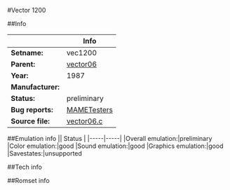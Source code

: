 #Vector 1200

##Info

||Info|
|-----|-----|
|**Setname:**|vec1200
|**Parent:**|[vector06](vector06.md)
|**Year:**|1987
|**Manufacturer:**|<unknown>
|**Status:**|preliminary
|**Bug reports:**|[MAMETesters](http://mametesters.org/view_all_set.php?type=1&temporary=y&search=vector06.c)
|**Source file:**|[vector06.c](https://github.com/mamedev/mame/blob/master/src/mess/drivers/vector06.c)

##Emulation info
|| Status |
|-----|-----|
|Overall emulation:|preliminary
|Color emulation:|good
|Sound emulation:|good
|Graphics emulation:|good
|Savestates:|unsupported

##Tech info

##Romset info

<!--- START OF EDITED COMMENT DO NOT TOUCH TEXT ABOVE-->

